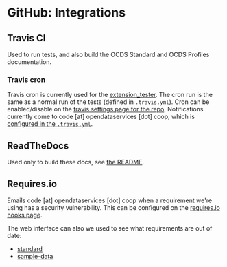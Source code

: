 # GitHub: Integrations

## Travis CI

Used to run tests, and also build the OCDS Standard and OCDS Profiles documentation.

### Travis cron

Travis cron is currently used for the [extension_tester](https://github.com/open-contracting/extension_tester). The cron run is the same as a normal run of the tests (defined in `.travis.yml`). Cron can be enabled/disable on the [travis settings page for the repo](https://travis-ci.org/open-contracting/extension_tester/settings). Notifications currently come to code [at] opendataservices [dot] coop, which is [configured in the `.travis.yml`](https://docs.travis-ci.com/user/notifications/#Configuring-email-notifications).

## ReadTheDocs

Used only to build these docs, see [the README](https://github.com/open-contracting/standard-development-handbook/blob/master/README.md).

## Requires.io

Emails code [at] opendataservices [dot] coop when a requirement we're using has a security vulnerability. This can be configured on the [requires.io hooks page](https://requires.io/github/open-contracting/hooks/).

The web interface can also we used to see what requirements are out of date:

* [standard](https://requires.io/github/open-contracting/standard/requirements/)
* [sample-data](https://requires.io/github/open-contracting/sample-data/requirements/)
